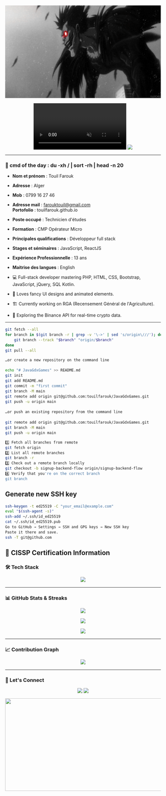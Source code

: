 <p align="center">
    
<img src="https://github.com/faroukbmiled/faroukbmiled/raw/main/img/ryuk.gif" height="300" style="width: 1200px; display: inline-block;" data-target="animated-image.originalImage">
</p>


<p align="center">
    <video src="https://github.com/faroukbmiled/faroukbmiled/raw/main/img/ryuk.gif" autoplay loop muted></video>
  <img src="https://readme-typing-svg.demolab.com?font=Fira+Code&size=22&pause=1000&color=00BFFF&center=true&vCenter=true&width=800&lines=Full+Stack+Developer;Passionate+about+Web+%26+Mobile+Apps;Loves+Fancy+UI+%26+Colorful+Designs" />
</p>

---

### 🚀 cmd of the day : du -xh / | sort -rh | head -n 20

- **Nom et prénom** : Touil Farouk  
- **Adresse** : Alger   
- **Mob** : 0799 16 27 46  
- **Adresse mail** : farouktouil@gmail.com  
 **Portofolio** :   touilfarouk.github.io
- **Poste occupé** : Technicien d'études
- **Formation** : CMP Opérateur Micro  
- **Principales qualifications** : Développeur full stack  
- **Stages et séminaires** : JavaScript, ReactJS  
- **Expérience Professionnelle** : 13 ans  
- **Maitrise des langues** :   English

- 💻 Full-stack developer mastering PHP, HTML, CSS, Bootstrap, JavaScript, jQuery, SQL Kotlin.
- 🎨 Loves fancy UI designs and animated elements.
- 🏗️ Currently working on RGA (Recensement Général de l'Agriculture).
- 📡 Exploring the Binance API for real-time crypto data.

---
```sh
git fetch --all
for branch in $(git branch -r | grep -v '\->' | sed 's/origin\///'); do
    git branch --track "$branch" "origin/$branch"
done
git pull --all
```

```sh
…or create a new repository on the command line

echo "# JavaGdxGames" >> README.md
git init
git add README.md
git commit -m "first commit"
git branch -M main
git remote add origin git@github.com:touilfarouk/JavaGdxGames.git
git push -u origin main

…or push an existing repository from the command line

git remote add origin git@github.com:touilfarouk/JavaGdxGames.git
git branch -M main
git push -u origin main
```



```sh
1️⃣ Fetch all branches from remote
git fetch origin
2️⃣ List all remote branches
git branch -r
3️⃣ Check out a remote branch locally
git checkout -b signup-backend-flow origin/signup-backend-flow
4️⃣ Verify that you're on the correct branch
git branch
````
## Generate new SSH key 
```sh
ssh-keygen -t ed25519 -C "your_email@example.com"
eval "$(ssh-agent -s)"
ssh-add ~/.ssh/id_ed25519
cat ~/.ssh/id_ed25519.pub
Go to GitHub → Settings → SSH and GPG keys → New SSH key
Paste it there and save.
ssh -T git@github.com
````
## 📜 CISSP Certification Information



### 🛠️ Tech Stack

<p align="center">
  <img src="https://skillicons.dev/icons?i=php,javascript,html,css,bootstrap,jquery,react,nodejs,mysql,sqlite" />
</p>

---

### 📊 GitHub Stats & Streaks

<p align="center">
  <img src="https://github-readme-stats.vercel.app/api?username=touilfarouk&show_icons=true&theme=tokyonight&hide_border=true"/>
</p>

<p align="center">
  <img src="https://github-readme-streak-stats.herokuapp.com?user=touilfarouk&theme=tokyonight&hide_border=true"/>
</p>

<p align="center">
  <img src="https://github-readme-stats.vercel.app/api/top-langs/?username=touilfarouk&layout=compact&theme=tokyonight&hide_border=true" />
</p>

---

### 📈 Contribution Graph

<p align="center">
  <img src="https://github-readme-activity-graph.vercel.app/graph?username=touilfarouk&theme=github" />
</p>

---

### 💬 Let's Connect

<p align="center">
  <a href="https://www.linkedin.com/in/touilfarouk" target="_blank"><img src="https://img.shields.io/badge/LinkedIn-blue?style=for-the-badge&logo=linkedin&logoColor=white" /></a>
  <a href="mailto:touilfarouk@example.com"><img src="https://img.shields.io/badge/Email-red?style=for-the-badge&logo=gmail&logoColor=white" /></a>
  
</p>
  <img src="[https://github.com/faroukbmiled/faroukbmiled/raw/main/img/ryuk.gif](https://user-images.githubusercontent.com/74038190/225813708-98b745f2-7d22-48cf-9150-083f1b00d6c9.gif)" height="300" style="width: 1200px; display: inline-block;" data-target="animated-image.originalImage">
